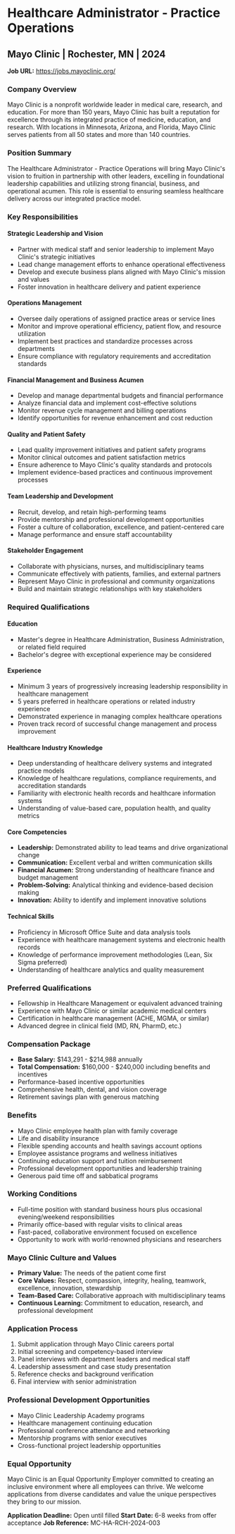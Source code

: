 # Healthcare Administrator - Practice Operations
## Mayo Clinic | Rochester, MN | 2024

**Job URL:** https://jobs.mayoclinic.org/

### Company Overview
Mayo Clinic is a nonprofit worldwide leader in medical care, research, and education. For more than 150 years, Mayo Clinic has built a reputation for excellence through its integrated practice of medicine, education, and research. With locations in Minnesota, Arizona, and Florida, Mayo Clinic serves patients from all 50 states and more than 140 countries.

### Position Summary
The Healthcare Administrator - Practice Operations will bring Mayo Clinic's vision to fruition in partnership with other leaders, excelling in foundational leadership capabilities and utilizing strong financial, business, and operational acumen. This role is essential to ensuring seamless healthcare delivery across our integrated practice model.

### Key Responsibilities

#### Strategic Leadership and Vision
- Partner with medical staff and senior leadership to implement Mayo Clinic's strategic initiatives
- Lead change management efforts to enhance operational effectiveness
- Develop and execute business plans aligned with Mayo Clinic's mission and values
- Foster innovation in healthcare delivery and patient experience

#### Operations Management
- Oversee daily operations of assigned practice areas or service lines
- Monitor and improve operational efficiency, patient flow, and resource utilization
- Implement best practices and standardize processes across departments
- Ensure compliance with regulatory requirements and accreditation standards

#### Financial Management and Business Acumen
- Develop and manage departmental budgets and financial performance
- Analyze financial data and implement cost-effective solutions
- Monitor revenue cycle management and billing operations
- Identify opportunities for revenue enhancement and cost reduction

#### Quality and Patient Safety
- Lead quality improvement initiatives and patient safety programs
- Monitor clinical outcomes and patient satisfaction metrics
- Ensure adherence to Mayo Clinic's quality standards and protocols
- Implement evidence-based practices and continuous improvement processes

#### Team Leadership and Development
- Recruit, develop, and retain high-performing teams
- Provide mentorship and professional development opportunities
- Foster a culture of collaboration, excellence, and patient-centered care
- Manage performance and ensure staff accountability

#### Stakeholder Engagement
- Collaborate with physicians, nurses, and multidisciplinary teams
- Communicate effectively with patients, families, and external partners
- Represent Mayo Clinic in professional and community organizations
- Build and maintain strategic relationships with key stakeholders

### Required Qualifications

#### Education
- Master's degree in Healthcare Administration, Business Administration, or related field required
- Bachelor's degree with exceptional experience may be considered

#### Experience
- Minimum 3 years of progressively increasing leadership responsibility in healthcare management
- 5 years preferred in healthcare operations or related industry experience
- Demonstrated experience in managing complex healthcare operations
- Proven track record of successful change management and process improvement

#### Healthcare Industry Knowledge
- Deep understanding of healthcare delivery systems and integrated practice models
- Knowledge of healthcare regulations, compliance requirements, and accreditation standards
- Familiarity with electronic health records and healthcare information systems
- Understanding of value-based care, population health, and quality metrics

#### Core Competencies
- **Leadership:** Demonstrated ability to lead teams and drive organizational change
- **Communication:** Excellent verbal and written communication skills
- **Financial Acumen:** Strong understanding of healthcare finance and budget management
- **Problem-Solving:** Analytical thinking and evidence-based decision making
- **Innovation:** Ability to identify and implement innovative solutions

#### Technical Skills
- Proficiency in Microsoft Office Suite and data analysis tools
- Experience with healthcare management systems and electronic health records
- Knowledge of performance improvement methodologies (Lean, Six Sigma preferred)
- Understanding of healthcare analytics and quality measurement

### Preferred Qualifications
- Fellowship in Healthcare Management or equivalent advanced training
- Experience with Mayo Clinic or similar academic medical centers
- Certification in healthcare management (ACHE, MGMA, or similar)
- Advanced degree in clinical field (MD, RN, PharmD, etc.)

### Compensation Package
- **Base Salary:** $143,291 - $214,988 annually
- **Total Compensation:** $160,000 - $240,000 including benefits and incentives
- Performance-based incentive opportunities
- Comprehensive health, dental, and vision coverage
- Retirement savings plan with generous matching

### Benefits
- Mayo Clinic employee health plan with family coverage
- Life and disability insurance
- Flexible spending accounts and health savings account options
- Employee assistance programs and wellness initiatives
- Continuing education support and tuition reimbursement
- Professional development opportunities and leadership training
- Generous paid time off and sabbatical programs

### Working Conditions
- Full-time position with standard business hours plus occasional evening/weekend responsibilities
- Primarily office-based with regular visits to clinical areas
- Fast-paced, collaborative environment focused on excellence
- Opportunity to work with world-renowned physicians and researchers

### Mayo Clinic Culture and Values
- **Primary Value:** The needs of the patient come first
- **Core Values:** Respect, compassion, integrity, healing, teamwork, excellence, innovation, stewardship
- **Team-Based Care:** Collaborative approach with multidisciplinary teams
- **Continuous Learning:** Commitment to education, research, and professional development

### Application Process
1. Submit application through Mayo Clinic careers portal
2. Initial screening and competency-based interview
3. Panel interviews with department leaders and medical staff
4. Leadership assessment and case study presentation
5. Reference checks and background verification
6. Final interview with senior administration

### Professional Development Opportunities
- Mayo Clinic Leadership Academy programs
- Healthcare management continuing education
- Professional conference attendance and networking
- Mentorship programs with senior executives
- Cross-functional project leadership opportunities

### Equal Opportunity
Mayo Clinic is an Equal Opportunity Employer committed to creating an inclusive environment where all employees can thrive. We welcome applications from diverse candidates and value the unique perspectives they bring to our mission.

**Application Deadline:** Open until filled
**Start Date:** 6-8 weeks from offer acceptance
**Job Reference:** MC-HA-RCH-2024-003